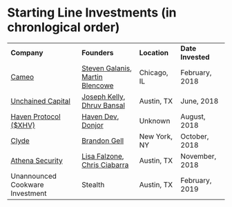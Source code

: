 # Starting Line Investments (in chronlogical order)

<table>
  <tr>
    <td> <b>Company</b> </td>
    <td> <b>Founders</b> </td>
    <td> <b>Location</b> </td>
    <td> <b>Date Invested</b> </td>
  </tr>
    <tr>
      <td> <a href="https://www.cameo.com">Cameo</a></td>
      <td> <a href="https://twitter.com/Mr3ONE2">Steven Galanis</a>, <a href="https://www.linkedin.com/in/martin-blencowe-b1768114a/">Martin Blencowe</a> </td>
      <td> Chicago, IL </td>
      <td> February, 2018 </td>
  </tr>
      <tr>
        <td> <a href="https://www.unchained-capital.com">Unchained Capital</a></td>
        <td> <a href="https://twitter.com/josephkelly">Joseph Kelly</a>, <a href="https://twitter.com/dhruvbansal">Dhruv Bansal</a> </td>
      <td> Austin, TX </td>
      <td> June, 2018 </td>
  </tr>
      <tr>
        <td> <a href="https://www.havenprotocol.com">Haven Protocol ($XHV)</a></td>
        <td> <a href="https://twitter.com/haven_dev">Haven Dev</a>, <a href="https://twitter.com/donjordev">Donjor</a> </td>
      <td> Unknown </td>
      <td> August, 2018 </td>
  </tr>
        <tr>
          <td> <a href="https://www.joinclyde.com">Clyde</a></td>
          <td> <a href="https://www.linkedin.com/in/brandon-gell-37836599/">Brandon Gell</a> </td>
      <td> New York, NY </td>
      <td> October, 2018 </td>
  </tr>
        <tr>
          <td> <a href="https://www.athena-security.com">Athena Security</a></td>
          <td> <a href="https://twitter.com/LisaFalzone">Lisa Falzone</a>, <a href="https://www.linkedin.com/in/ccciabarra/">Chris Ciabarra</a> </td>
      <td> Austin, TX </td>
      <td> November, 2018 </td>
  </tr>
  </tr>
        <tr>
          <td> Unannounced Cookware Investment </td>
          <td> Stealth </td>
      <td> Austin, TX </td>
      <td> February, 2019 </td>
  </tr>
  </table>
  
